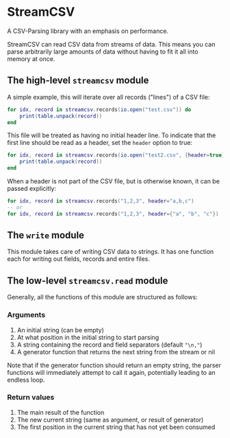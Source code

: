 StreamCSV
================================================================================

A CSV-Parsing library with an emphasis on performance.

StreamCSV can read CSV data from streams of data.
This means you can parse arbitrarily large amounts of data without having to fit
it all into memory at once.

## The high-level `streamcsv` module

A simple example, this will iterate over all records ("lines") of a CSV file:

```lua
for idx, record in streamcsv.records(io.open("test.csv")) do
	print(table.unpack(record))
end
```

This file will be treated as having no initial header line. To indicate that the
first line should be read as a header, set the `header` option to true:

```lua
for idx, record in streamcsv.records(io.open("test2.csv", {header=true})) do
	print(table.unpack(record))
end
```

When a header is not part of the CSV file, but is otherwise known, it can be
passed explicitly:

```lua
for idx, record in streamcsv.records("1,2,3", header="a,b,c")
-- or
for idx, record in streamcsv.records("1,2,3", header={"a", "b", "c"})
```

## The `write` module

This module takes care of writing CSV data to strings. It has one function each
for writing out fields, records and entire files.

## The low-level `streamcsv.read` module

Generally, all the functions of this module are structured as follows:

### Arguments

1. An initial string (can be empty)
3. At what position in the initial string to start parsing
2. A string containing the record and field separators (default `"\n,"`)
4. A generator function that returns the next string from the stream or nil

Note that if the generator function should return an empty string, the parser
functions will immediately attempt to call it again, potentially leading to an
endless loop.

### Return values

1. The main result of the function
2. The new current string (same as argument, or result of generator)
3. The first position in the current string that has not yet been consumed
